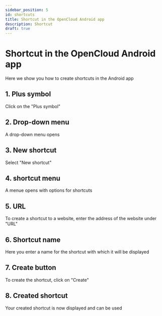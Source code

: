 ```yaml
---
sidebar_position: 5
id: shortcuts
title: Shortcut in the OpenCloud Android app
description: Shortcut
draft: true
---
```


# Shortcut in the OpenCloud Android app

Here we show you how to create shortcuts in the Android app

## 1. Plus symbol

Click on the "Plus symbol"

<!-- <img src={require("./img/shortcuts/plus-button.png").default} alt="Plus button" width="300"/> -->

## 2. Drop-down menu

A drop-down menu opens

<!-- <img src={require("./img/shortcuts/plus-menue.png").default} alt="Plus menue" width="300"/> -->

## 3. New shortcut

Select "New shortcut"

<!-- <img src={require("./img/shortcuts/new-shortcut.png").default} alt="New shortcut" width="300"/> -->

## 4. shortcut menu

A menue opens with options for shortcuts

<!-- <img src={require("./img/shortcuts/shortcut-menue.png").default} alt="Shortcut menue" width="300"/> -->

## 5. URL

To create a shortcut to a website, enter the address of the website under "URL"

<!-- <img src={require("./img/shortcuts/url.png").default} alt="URL" width="300"/> -->

## 6. Shortcut name

Here you enter a name for the shortcut with which it will be displayed

<!-- <img src={require("./img/shortcuts/shortcut-name.png").default} alt="Name of the shortcut" width="300"/> -->

## 7. Create button

To create the shortcut, click on "Create"

<!-- <img src={require("./img/shortcuts/create-button.png").default} alt="Create button" width="300"/> -->

## 8. Created shortcut

Your created shortcut is now displayed and can be used

<!-- <img src={require("./img/shortcuts/created-shortcut.png").default} alt="Shortcut" width="300"/> -->
